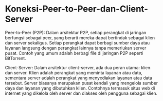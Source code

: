 # Koneksi-Peer-to-Peer-dan-Client-Server

Peer-to-Peer (P2P): Dalam arsitektur P2P, setiap perangkat di jaringan berfungsi sebagai peer, yang berarti mereka dapat bertindak sebagai klien dan server sekaligus. Setiap perangkat dapat berbagi sumber daya atau layanan langsung dengan perangkat lainnya tanpa memerlukan server pusat. Contoh yang umum adalah berbagi file di jaringan P2P seperti BitTorrent.

Client-Server: Dalam arsitektur client-server, ada dua peran utama: klien dan server. Klien adalah perangkat yang meminta layanan atau data, sementara server adalah perangkat yang menyediakan layanan atau data tersebut. Server biasanya merupakan pusat kendali yang mengelola sumber daya dan layanan yang dibutuhkan klien. Contohnya termasuk situs web di internet yang dikelola oleh server dan diakses oleh pengguna sebagai klien.
